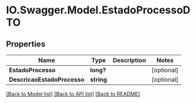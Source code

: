 # IO.Swagger.Model.EstadoProcessoDTO
## Properties

Name | Type | Description | Notes
------------ | ------------- | ------------- | -------------
**EstadoProcesso** | **long?** |  | [optional] 
**DescricaoEstadoProcesso** | **string** |  | [optional] 

[[Back to Model list]](../README.md#documentation-for-models) [[Back to API list]](../README.md#documentation-for-api-endpoints) [[Back to README]](../README.md)

